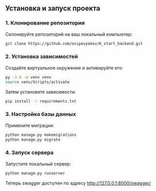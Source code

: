 ## Установка и запуск проекта

### 1. Клонирование репозитория
Склонируйте репозиторий на ваш локальный компьютер:

```bash
git clone https://github.com/osipovyakov/K_start_backend.git
```

### 2. Установка зависимостей
Создайте виртуальное окружение и активируйте его:

```bash
py -3.9 -m venv venv
source venv/Scripts/activate
```

Затем установите зависимости:
```bash
pip install -r requirements.txt
```

### 3. Настройка базы данных
Примените миграции:

```bash
python manage.py makemigrations
python manage.py migrate
```

### 4. Запуск сервера
Запустите локальный сервер:

```bash
python manage.py runserver
```

Теперь swagger доступен по адресу http://127.0.0.1:8000/swagger/
